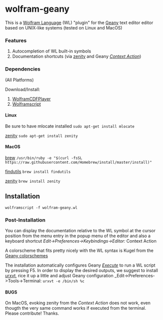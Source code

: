 # wolfram-geany

This is a [Wolfram Language](https://en.wikipedia.org/wiki/Wolfram_Language) (WL) "plugin" for the [Geany](https://www.geany.org/) text editor editor based on UNIX-like systems (tested on Linux and MacOS)


### Features

1. Autocompletion of WL built-in symbols
2. Documentation shortcuts (via [zenity](https://en.wikipedia.org/wiki/Zenity) and Geany [_Context Action_](https://www.geany.org/manual/current/#context-actions))

### Dependencies
(All Platforms)

Download/Install:

1. [WolframCDFPlayer](https://www.wolfram.com/cdf-player)
2. [Wolframscript](https://www.wolfram.com/wolframscript)

#### Linux 
Be sure to have mlocate installed 
  `sudo apt-get install mlocate`

[zenity](https://gitlab.gnome.org/GNOME/zenity)
  `sudo apt-get install zenity`

#### MacOS

[brew](https://brew.sh/) 
  `/usr/bin/ruby -e "$(curl -fsSL https://raw.githubusercontent.com/Homebrew/install/master/install)"`

[findutils](http://macappstore.org/findutils/) 
  `brew install findutils`

[zenity](http://brewformulas.org/Zenity)
  `brew install zenity`


## Installation

`wolframscript -f wolfram-geany.wl`


### Post-Installation

You can display the documentation relative to the WL symbol at the cursor position from the menu entry in the popup menu of the editor and also a keyboard shortcut _Edit->Preferences->Keybindings->Editor:_ Context Action

A colorscheme that fits pretty nicely with the WL syntax is Kugel from the [Geany colorschemes](https://github.com/codebrainz/geany-themes)

The installation automatically configures Geany [_Execute_](https://www.geany.org/manual/current/#execute) to run a WL script by pressing F5.
In order to display the desired outputs, we suggest to install [urxvt](https://wiki.archlinux.org/index.php/rxvt-unicode), rice it up a little [](https://gist.github.com/ei-grad/3345657) and adjust Geany configuration _Edit->Preferences->Tools->Terminal: `urxvt -e /bin/sh %c`  

#### BUGS

On MacOS, evoking zenity from the _Context Action_ does not work, even thougth the very same command works if executed from the terminal. Please contribute! Thanks. 





